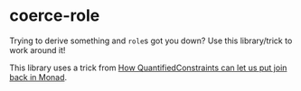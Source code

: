 # coerce-role

Trying to derive something and `role`s got you down?
Use this library/trick to work around it!

This library uses a trick from [How QuantifiedConstraints can let us put join back in Monad](https://ryanglscott.github.io/2018/03/04/how-quantifiedconstraints-can-let-us-put-join-back-in-monad/). 
